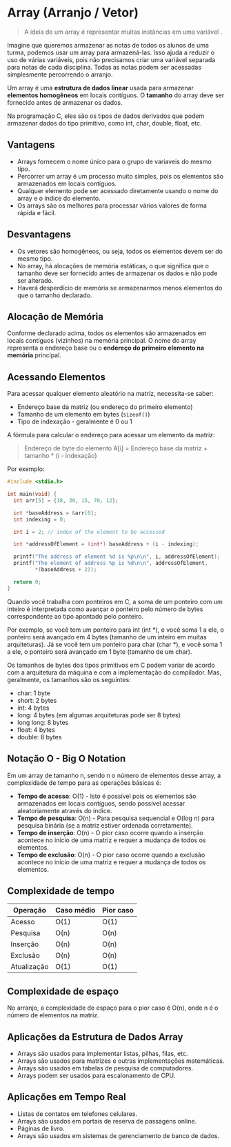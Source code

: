 # Array (Arranjo / Vetor)

> A ideia de um array é representar muitas instâncias em uma variável .

Imagine que queremos armazenar as notas de todos os alunos de uma turma, podemos usar um array para armazená-las. Isso ajuda a reduzir o uso de várias variáveis, pois não precisamos criar uma variável separada para notas de cada disciplina. Todas as notas podem ser acessadas simplesmente percorrendo o arranjo.

Um array é uma **estrutura de dados linear** usada para armazenar **elementos homogêneos** em locais contíguos. O **tamanho** do array deve ser fornecido antes de armazenar os dados.

Na programação C, eles são os tipos de dados derivados que podem armazenar dados do tipo primitivo, como int, char, double, float, etc.

## Vantagens

- Arrays fornecem o nome único para o grupo de variaveis do mesmo tipo.
- Percorrer um array é um processo muito simples, pois os elementos são armazenados em locais contíguos.
- Qualquer elemento pode ser acessado diretamente usando o nome do array e o índice do elemento.
- Os arrays são os melhores para processar vários valores de forma rápida e fácil.

## Desvantagens

- Os vetores são homogêneos, ou seja, todos os elementos devem ser do mesmo tipo.
- No array, há alocações de memória estáticas, o que significa que o tamanho deve ser fornecido antes de armazenar os dados e não pode ser alterado.
- Haverá desperdício de memória se armazenarmos menos elementos do que o tamanho declarado.

## Alocação de Memória

Conforme declarado acima, todos os elementos são armazenados em locais contíguos (vizinhos) na memória principal. O nome do array representa o endereço base ou o **endereço do primeiro elemento na memória** principal.

## Acessando Elementos

Para acessar qualquer elemento aleatório na matriz, necessita-se saber:

- Endereço base da matriz (ou endereço do primeiro elemento)
- Tamanho de um elemento em bytes (`sizeof()`)
- Tipo de indexação - geralmente é 0 ou 1

A fórmula para calcular o endereço para acessar um elemento da matriz:

> Endereço de byte do elemento A[i] = Endereço base da matriz + tamanho \* (i - indexação)

Por exemplo:

```C
#include <stdio.h>

int main(void) {
  int arr[5] = {18, 30, 15, 70, 12};

  int *baseAddress = &arr[0];
  int indexing = 0;

  int i = 2; // index of the element to be accessed

  int *addressOfElement = (int*) baseAddress + (i - indexing);

  printf("The address of element %d is %p\n\n", i, addressOfElement);
  printf("The element of address %p is %d\n\n", addressOfElement,
         *(baseAddress + 2));

  return 0;
}
```

Quando você trabalha com ponteiros em C, a soma de um ponteiro com um inteiro é interpretada como avançar o ponteiro pelo número de bytes correspondente ao tipo apontado pelo ponteiro.

Por exemplo, se você tem um ponteiro para int (int \*), e você soma 1 a ele, o ponteiro será avançado em 4 bytes (tamanho de um inteiro em muitas arquiteturas). Já se você tem um ponteiro para char (char \*), e você soma 1 a ele, o ponteiro será avançado em 1 byte (tamanho de um char).

Os tamanhos de bytes dos tipos primitivos em C podem variar de acordo com a arquitetura da máquina e com a implementação do compilador. Mas, geralmente, os tamanhos são os seguintes:

- char: 1 byte
- short: 2 bytes
- int: 4 bytes
- long: 4 bytes (em algumas arquiteturas pode ser 8 bytes)
- long long: 8 bytes
- float: 4 bytes
- double: 8 bytes

## Notação O - Big O Notation

Em um array de tamanho n, sendo n o número de elementos desse array, a complexidade de tempo para as operações básicas é:

- **Tempo de acesso**: O(1) - Isto é possível pois os elementos são armazenados em locais contíguos, sendo possível acessar aleatoriamente através do índice.
- **Tempo de pesquisa**: O(n) - Para pesquisa sequencial e O(log n) para pesquisa binária (se a matriz estiver ordenada corretamente).
- **Tempo de inserção**: O(n) - O pior caso ocorre quando a inserção acontece no início de uma matriz e requer a mudança de todos os elementos.
- **Tempo de exclusão**: O(n) - O pior caso ocorre quando a exclusão acontece no início de uma matriz e requer a mudança de todos os elementos.

## Complexidade de tempo

| Operação    | Caso médio | Pior caso |
| ----------- | ---------- | --------- |
| Acesso      | O(1)       | O(1)      |
| Pesquisa    | O(n)       | O(n)      |
| Inserção    | O(n)       | O(n)      |
| Exclusão    | O(n)       | O(n)      |
| Atualização | O(1)       | O(1)      |

## Complexidade de espaço

No arranjo, a complexidade de espaço para o pior caso é O(n), onde n é o número de elementos na matriz.

## Aplicações da Estrutura de Dados Array

- Arrays são usados para implementar listas, pilhas, filas, etc.
- Arrays são usados para matrizes e outras implementações matemáticas.
- Arrays são usados em tabelas de pesquisa de computadores.
- Arrays podem ser usados para escalonamento de CPU.

## Aplicações em Tempo Real

- Listas de contatos em telefones celulares.
- Arrays são usados em portais de reserva de passagens online.
- Páginas de livro.
- Arrays são usados em sistemas de gerenciamento de banco de dados.
